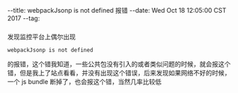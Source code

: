 --title: webpackJsonp is not defined 报错
--date: Wed Oct 18 12:05:00 CST 2017
--tag:
###
发现监控平台上偶尔出现
```
webpackJsonp is not defined
```
的报错，这个错我知道，一些公共包没有引入的或者类似问题的时候，就会报这个错，但是我上了站点看看，并没有出现这个错误，后来发现如果网络不好的时候，一个 js bundle 断掉了，也会报这个错，当然几率比较低
